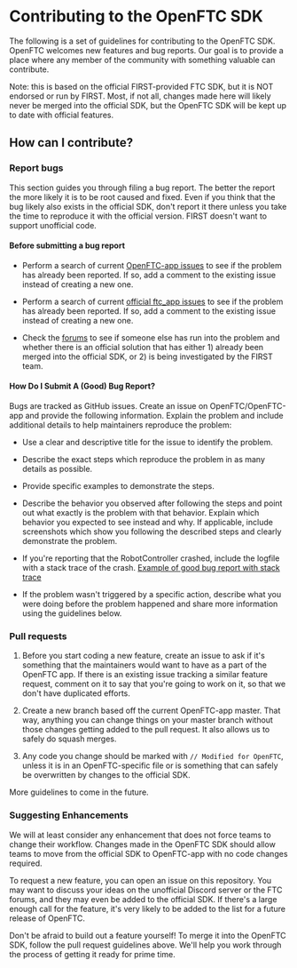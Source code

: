 # Contributing to the OpenFTC SDK

The following is a set of guidelines for contributing to the OpenFTC SDK. OpenFTC welcomes new features and bug reports. Our goal is to provide a place where any member of the community with something valuable can contribute.

Note: this is based on the official FIRST-provided FTC SDK, but it is NOT endorsed or run by FIRST. Most, if not all, changes made here will likely never be merged into the official SDK, but the OpenFTC SDK will be kept up to date with official features. 

## How can I contribute?

### Report bugs

This section guides you through filing a bug report.  The better the report the more likely it is to be root caused and fixed. Even if you think that the bug likely also exists in the official SDK, don't report it there unless you take the time to reproduce it with the official version. FIRST doesn't want to support unofficial code.

#### Before submitting a bug report

- Perform a search of current [OpenFTC-app issues](https://github.com/OpenFTC/OpenFTC-app/issues) to see if the problem has already been reported.  If so, add a comment to the existing issue instead of creating a new one.

- Perform a search of current [official ftc_app issues](https://github.com/ftctechnh/ftc_app/issues) to see if the problem has already been reported.  If so, add a comment to the existing issue instead of creating a new one.

- Check the [forums](http://ftcforum.usfirst.org/forum.php) to see if someone else has run into the problem and whether there is an official solution that has either 1) already been merged into the official SDK, or 2) is being investigated by the FIRST team.


#### How Do I Submit A (Good) Bug Report?

Bugs are tracked as GitHub issues. Create an issue on OpenFTC/OpenFTC-app and provide the following information.
Explain the problem and include additional details to help maintainers reproduce the problem:

- Use a clear and descriptive title for the issue to identify the problem.

- Describe the exact steps which reproduce the problem in as many details as possible.

- Provide specific examples to demonstrate the steps.

- Describe the behavior you observed after following the steps and point out what exactly is the problem with that behavior. Explain which behavior you expected to see instead and why. If applicable, include screenshots which show you following the described steps and clearly demonstrate the problem.

- If you're reporting that the RobotController crashed, include the logfile with a stack trace of the crash.  [Example of good bug report with stack trace](https://github.com/ftctechnh/ftc_app/issues/224)

- If the problem wasn't triggered by a specific action, describe what you were doing before the problem happened and share more information using the guidelines below.


### Pull requests

1. Before you start coding a new feature, create an issue to ask if it's something that the maintainers would want to have as a part of the OpenFTC app. If there is an existing issue tracking a similar feature request, comment on it to say that you're going to work on it, so that we don't have duplicated efforts.

2. Create a new branch based off the current OpenFTC-app master. That way, anything you can change things on your master branch without those changes getting added to the pull request. It also allows us to safely do squash merges.

3. Any code you change should be marked with `// Modified for OpenFTC`, unless it is in an OpenFTC-specific file or is something that can safely be overwritten by changes to the official SDK. 

More guidelines to come in the future.

### Suggesting Enhancements

We will at least consider any enhancement that does not force teams to change their workflow. Changes made in the OpenFTC SDK should allow teams to move from the official SDK to OpenFTC-app with no code changes required.

To request a new feature, you can open an issue on this repository. You may want to discuss your ideas on the unofficial Discord server or the FTC forums, and they may even be added to the official SDK. If there's a large enough call for the feature, it's very likely to be added to the list for a future release of OpenFTC.

Don't be afraid to build out a feature yourself! To merge it into the OpenFTC SDK, follow the pull request guidelines above. We'll help you work through the process of getting it ready for prime time.
